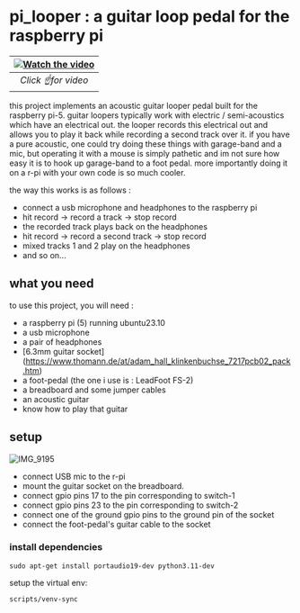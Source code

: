 # pi_looper : a guitar loop pedal for the raspberry pi 

| [![Watch the video](https://img.youtube.com/vi/JfG4PdhbKrM/maxresdefault.jpg)](https://www.youtube.com/watch?v=JfG4PdhbKrM) |
|:--:| 
| *Click ☝️for video* |

this project implements an acoustic guitar looper pedal built for the raspberry pi-5. guitar loopers typically work with electric / semi-acoustics which have an electrical out. the looper records this electrical out and allows you to play it back while recording a second track over it. if you have a pure acoustic, one could try doing these things with garage-band and a mic, but operating it with a mouse is simply pathetic and im not sure how easy it is to hook up garage-band to a foot pedal. more importantly doing it on a r-pi with your own code is so much cooler. 

the way this works is as follows : 
- connect a usb microphone and headphones to the raspberry pi
- hit record -> record a track -> stop record
- the recorded track plays back on the headphones
- hit record -> record a second track -> stop record
- mixed tracks 1 and 2 play on the headphones
- and so on...

## what you need
to use this project, you will need : 
- a raspberry pi (5) running ubuntu23.10
- a usb microphone
- a pair of headphones
- [6.3mm guitar socket] (https://www.thomann.de/at/adam_hall_klinkenbuchse_7217pcb02_pack.htm)
- a foot-pedal (the one i use is : LeadFoot FS-2)
- a breadboard and some jumper cables
- an acoustic guitar
- know how to play that guitar

## setup
![IMG_9195](https://github.com/acharyahemanth/pi_looper/assets/12888666/51a3965e-3206-483f-b2a6-e8006bd2bf57)
- connect USB mic to the r-pi
- mount the guitar socket on the breadboard.
- connect gpio pins 17 to the pin corresponding to switch-1
- connect gpio pins 23 to the pin corresponding to switch-2
- connect one of the ground gpio pins to the ground pin of the socket
- connect the foot-pedal's guitar cable to the socket

### install dependencies
```
sudo apt-get install portaudio19-dev python3.11-dev
```
setup the virtual env: 
```
scripts/venv-sync
```
